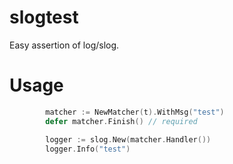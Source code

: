 # slogtest

Easy assertion of log/slog.

# Usage

``` go
		matcher := NewMatcher(t).WithMsg("test")
		defer matcher.Finish() // required

		logger := slog.New(matcher.Handler())
		logger.Info("test")
```
